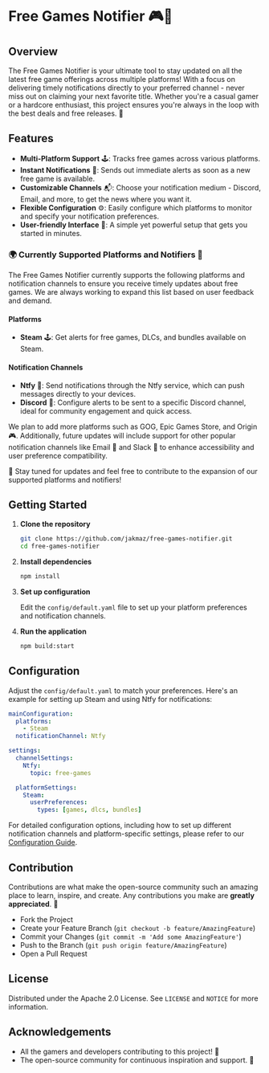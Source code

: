 # Free Games Notifier 🎮🚀

## Overview

The Free Games Notifier is your ultimate tool to stay updated on all the latest free game offerings across multiple platforms! With a focus on delivering timely notifications directly to your preferred channel - never miss out on claiming your next favorite title. Whether you're a casual gamer or a hardcore enthusiast, this project ensures you're always in the loop with the best deals and free releases. 🌟

## Features

- **Multi-Platform Support** 🕹️: Tracks free games across various platforms.
- **Instant Notifications** 🔔: Sends out immediate alerts as soon as a new free game is available.
- **Customizable Channels** 📬: Choose your notification medium - Discord, Email, and more, to get the news where you want it.
- **Flexible Configuration** ⚙️: Easily configure which platforms to monitor and specify your notification preferences.
- **User-friendly Interface** 🌈: A simple yet powerful setup that gets you started in minutes.

### 🌍 Currently Supported Platforms and Notifiers 🚀

The Free Games Notifier currently supports the following platforms and notification channels to ensure you receive timely updates about free games. We are always working to expand this list based on user feedback and demand.

#### Platforms
- **Steam** 🕹️: Get alerts for free games, DLCs, and bundles available on Steam.

#### Notification Channels
- **Ntfy** 🔔: Send notifications through the Ntfy service, which can push messages directly to your devices.
- **Discord** 💬: Configure alerts to be sent to a specific Discord channel, ideal for community engagement and quick access.

We plan to add more platforms such as GOG, Epic Games Store, and Origin 🎮. Additionally, future updates will include support for other popular notification channels like Email 📧 and Slack 💼 to enhance accessibility and user preference compatibility.

👀 Stay tuned for updates and feel free to contribute to the expansion of our supported platforms and notifiers!

## Getting Started

1. **Clone the repository**

   ```bash
   git clone https://github.com/jakmaz/free-games-notifier.git
   cd free-games-notifier
   ```

2. **Install dependencies**

   ```bash
   npm install
   ```

3. **Set up configuration**

   Edit the `config/default.yaml` file to set up your platform preferences and notification channels.

4. **Run the application**

   ```bash
   npm build:start
   ```

## Configuration

Adjust the `config/default.yaml` to match your preferences. Here's an example for setting up Steam and using Ntfy for notifications:

```yaml
mainConfiguration:
  platforms:
    - Steam
  notificationChannel: Ntfy

settings:
  channelSettings:
    Ntfy:
      topic: free-games

  platformSettings:
    Steam:
      userPreferences:
        types: [games, dlcs, bundles]
```
For detailed configuration options, including how to set up different notification channels and platform-specific settings, please refer to our [Configuration Guide](https://github.com/jakmaz/free-games-notifier/wiki/Configuration-Guide).

## Contribution

Contributions are what make the open-source community such an amazing place to learn, inspire, and create. Any contributions you make are **greatly appreciated**. 🙌

- Fork the Project
- Create your Feature Branch (`git checkout -b feature/AmazingFeature`)
- Commit your Changes (`git commit -m 'Add some AmazingFeature'`)
- Push to the Branch (`git push origin feature/AmazingFeature`)
- Open a Pull Request

## License

Distributed under the Apache 2.0 License. See `LICENSE` and `NOTICE` for more information.

## Acknowledgements

- All the gamers and developers contributing to this project! 🌟
- The open-source community for continuous inspiration and support. 🤝
